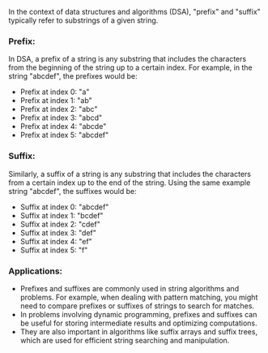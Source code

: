 In the context of data structures and algorithms (DSA), "prefix" and "suffix" typically refer to substrings of a given string.

### Prefix:
In DSA, a prefix of a string is any substring that includes the characters from the beginning of the string up to a certain index. For example, in the string "abcdef", the prefixes would be:
- Prefix at index 0: "a"
- Prefix at index 1: "ab"
- Prefix at index 2: "abc"
- Prefix at index 3: "abcd"
- Prefix at index 4: "abcde"
- Prefix at index 5: "abcdef"

### Suffix:
Similarly, a suffix of a string is any substring that includes the characters from a certain index up to the end of the string. Using the same example string "abcdef", the suffixes would be:
- Suffix at index 0: "abcdef"
- Suffix at index 1: "bcdef"
- Suffix at index 2: "cdef"
- Suffix at index 3: "def"
- Suffix at index 4: "ef"
- Suffix at index 5: "f"

### Applications:
- Prefixes and suffixes are commonly used in string algorithms and problems. For example, when dealing with pattern matching, you might need to compare prefixes or suffixes of strings to search for matches.
- In problems involving dynamic programming, prefixes and suffixes can be useful for storing intermediate results and optimizing computations.
- They are also important in algorithms like suffix arrays and suffix trees, which are used for efficient string searching and manipulation.